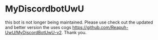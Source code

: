 # MyDiscordbotUwU

this bot is not longer being maintained. Please use check out the updated and better version the uses cogs https://github.com/Reapuh-UwU/MyDiscordBotUwU-v2. Thank you.
